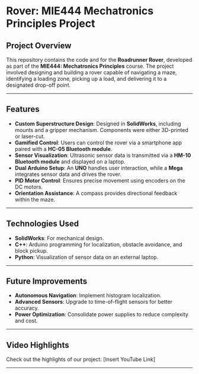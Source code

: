 # Rover: MIE444 Mechatronics Principles Project

## Project Overview
This repository contains the code and for the **Roadrunner Rover**, developed as part of the **MIE444: Mechatronics Principles** course. The project involved designing and building a rover capable of navigating a maze, identifying a loading zone, picking up a load, and delivering it to a designated drop-off point. 

---

## Features
- **Custom Superstructure Design**: Designed in **SolidWorks**, including mounts and a gripper mechanism. Components were either 3D-printed or laser-cut.
- **Gamified Control**: Users can control the rover via a smartphone app paired with a **HC-05 Bluetooth module**.
- **Sensor Visualization**: Ultrasonic sensor data is transmitted via a **HM-10 Bluetooth module** and displayed on a laptop.
- **Dual Arduino Setup**: An **UNO** handles user interaction, while a **Mega** integrates sensor data and drives the rover.
- **PID Motor Control**: Ensures precise movement using encoders on the DC motors.
- **Orientation Assistance**: A compass provides directional feedback within the maze.

---

## Technologies Used
- **SolidWorks**: For mechanical design.
- **C++**: Arduino programming for localization, obstacle avoidance, and block pickup.
- **Python**: Visualization of sensor data on an external laptop.

---

## Future Improvements
- **Autonomous Navigation**: Implement histogram localization.
- **Advanced Sensors**: Upgrade to time-of-flight sensors for better accuracy.
- **Power Optimization**: Consolidate power supplies to reduce complexity and cost.

---

## Video Highlights
Check out the highlights of our project: [Insert YouTube Link]

---
